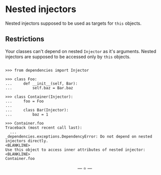 # Nested injectors

Nested injectors supposed to be used as targets for `this` objects.

## Restrictions

Your classes can't depend on nested `Injector` as it's arguments. Nested
injectors are supposed to be accessed only by `this` objects.

```pycon

>>> from dependencies import Injector

>>> class Foo:
...     def __init__(self, Bar):
...         self.baz = Bar.baz

>>> class Container(Injector):
...     foo = Foo
...
...     class Bar(Injector):
...         baz = 1

>>> Container.foo
Traceback (most recent call last):
  ...
_dependencies.exceptions.DependencyError: Do not depend on nested injectors directly.
<BLANKLINE>
Use this object to access inner attributes of nested injector:
<BLANKLINE>
Container.foo

```

<p align="center">&mdash; ⭐ &mdash;</p>
